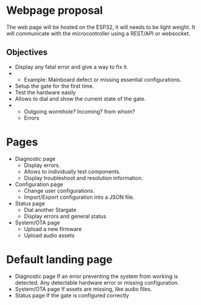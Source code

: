 # Webpage proposal

The web page will be hosted on the ESP32, it will needs to be light weight.
It will communicate with the microcontroller using a REST/API or websocket. 

## Objectives

- Display any fatal error and give a way to fix it.
-    - Example: Mainboard defect or missing essential configurations.
- Setup the gate for the first time.
- Test the hardware easily
- Allows to dial and show the current state of the gate.
-    - Outgoing wormhole? Incoming? from whom?
     - Errors

# Pages

- Diagnostic page
     - Display errors.
     - Allows to individually test components.
     - Display troubleshoot and resolution information.
- Configuration page
     - Change user configurations.
     - Import/Export configuration into a JSON file.
- Status page
     - Dial another Stargate
     - Display errors and general status
- System/OTA page
     - Upload a new firmware
     - Upload audio assets

# Default landing page 

- Diagnostic page
  If an error preventing the system from working is detected. Any detectable hardware error or missing configuration.
- System/OTA page
  If assets are missing, like audio files.
- Status page
  If the gate is configured correctly

